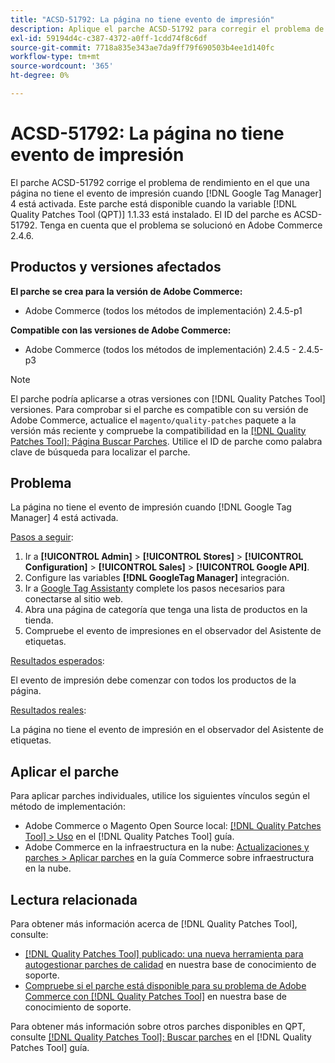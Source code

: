 ```yaml
---
title: "ACSD-51792: La página no tiene evento de impresión"
description: Aplique el parche ACSD-51792 para corregir el problema de rendimiento de Adobe Commerce en el que una página no tiene el evento de impresión cuando Google Tag Manager 4 está habilitado.
exl-id: 59194d4c-c387-4372-a0ff-1cdd74f8c6df
source-git-commit: 7718a835e343ae7da9ff79f690503b4ee1d140fc
workflow-type: tm+mt
source-wordcount: '365'
ht-degree: 0%

---
```


# ACSD-51792: La página no tiene evento de impresión

El parche ACSD-51792 corrige el problema de rendimiento en el que una página no tiene el evento de impresión cuando [!DNL Google Tag Manager] 4 está activada. Este parche está disponible cuando la variable [!DNL Quality Patches Tool (QPT)] 1.1.33 está instalado. El ID del parche es ACSD-51792. Tenga en cuenta que el problema se solucionó en Adobe Commerce 2.4.6.

## Productos y versiones afectados

**El parche se crea para la versión de Adobe Commerce:**

* Adobe Commerce (todos los métodos de implementación) 2.4.5-p1

**Compatible con las versiones de Adobe Commerce:**

* Adobe Commerce (todos los métodos de implementación) 2.4.5 - 2.4.5-p3

>[!NOTE]
>
>El parche podría aplicarse a otras versiones con [!DNL Quality Patches Tool] versiones. Para comprobar si el parche es compatible con su versión de Adobe Commerce, actualice el `magento/quality-patches` paquete a la versión más reciente y compruebe la compatibilidad en la [[!DNL Quality Patches Tool]: Página Buscar Parches](https://experienceleague.adobe.com/tools/commerce-quality-patches/index.html). Utilice el ID de parche como palabra clave de búsqueda para localizar el parche.

## Problema

La página no tiene el evento de impresión cuando [!DNL Google Tag Manager] 4 está activada.

<u>Pasos a seguir</u>:

1. Ir a **[!UICONTROL Admin]** > **[!UICONTROL Stores]** > **[!UICONTROL Configuration]** > **[!UICONTROL Sales]** > **[!UICONTROL Google API]**.
1. Configure las variables **[!DNL GoogleTag Manager]** integración.
1. Ir a [Google Tag Assistant](https://tagassistant.google.com/)y complete los pasos necesarios para conectarse al sitio web.
1. Abra una página de categoría que tenga una lista de productos en la tienda.
1. Compruebe el evento de impresiones en el observador del Asistente de etiquetas.

<u>Resultados esperados</u>:

El evento de impresión debe comenzar con todos los productos de la página.

<u>Resultados reales</u>:

La página no tiene el evento de impresión en el observador del Asistente de etiquetas.

## Aplicar el parche

Para aplicar parches individuales, utilice los siguientes vínculos según el método de implementación:

* Adobe Commerce o Magento Open Source local: [[!DNL Quality Patches Tool] > Uso](https://experienceleague.adobe.com/docs/commerce-operations/tools/quality-patches-tool/usage.html) en el [!DNL Quality Patches Tool] guía.
* Adobe Commerce en la infraestructura en la nube: [Actualizaciones y parches > Aplicar parches](https://experienceleague.adobe.com/docs/commerce-cloud-service/user-guide/develop/upgrade/apply-patches.html) en la guía Commerce sobre infraestructura en la nube.

## Lectura relacionada

Para obtener más información acerca de [!DNL Quality Patches Tool], consulte:

* [[!DNL Quality Patches Tool] publicado: una nueva herramienta para autogestionar parches de calidad](/help/announcements/adobe-commerce-announcements/magento-quality-patches-released-new-tool-to-self-serve-quality-patches.md) en nuestra base de conocimiento de soporte.
* [Compruebe si el parche está disponible para su problema de Adobe Commerce con [!DNL Quality Patches Tool]](/help/support-tools/patches-available-in-qpt-tool/check-patch-for-magento-issue-with-magento-quality-patches.md) en nuestra base de conocimiento de soporte.

Para obtener más información sobre otros parches disponibles en QPT, consulte [[!DNL Quality Patches Tool]: Buscar parches](https://experienceleague.adobe.com/tools/commerce-quality-patches/index.html) en el [!DNL Quality Patches Tool] guía.
